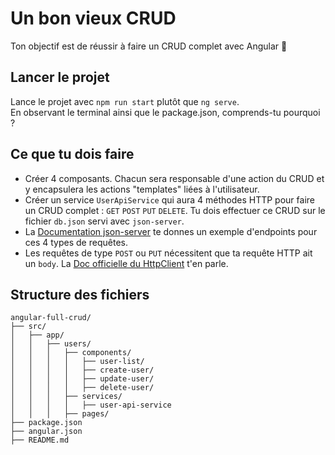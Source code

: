 # Un bon vieux CRUD

Ton objectif est de réussir à faire un CRUD complet avec Angular 🐙


## Lancer le projet

Lance le projet avec `npm run start` plutôt que `ng serve`. \
En observant le terminal ainsi que le package.json, comprends-tu pourquoi ?

## Ce que tu dois faire

- Créer 4 composants. Chacun sera responsable d'une action du CRUD et y encapsulera les actions "templates" liées à l'utilisateur.
- Créer un service `UserApiService` qui aura 4 méthodes HTTP pour faire un CRUD complet : `GET` `POST` `PUT` `DELETE`. Tu dois effectuer ce CRUD sur le fichier `db.json` servi avec `json-server`.
- La [Documentation json-server](https://www.npmjs.com/package/json-server) te donnes un exemple d'endpoints pour ces 4 types de requêtes.
- Les requêtes de type `POST` ou `PUT` nécessitent que ta requête HTTP ait un `body`. La [Doc officielle du HttpClient](https://angular.dev/guide/http/making-requests#fetching-json-data) t'en parle.


## Structure des fichiers

```
angular-full-crud/
├── src/
│   ├── app/
│   │   ├── users/
│   │   │   ├── components/
│   │   │   │   ├── user-list/
│   │   │   │   ├── create-user/
│   │   │   │   ├── update-user/
│   │   │   │   ├── delete-user/
│   │   │   ├── services/
│   │   │   │   ├── user-api-service
│   │   │   ├── pages/
├── package.json
├── angular.json
├── README.md

```